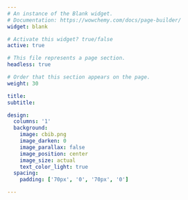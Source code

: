 ```yaml
---
# An instance of the Blank widget.
# Documentation: https://wowchemy.com/docs/page-builder/
widget: blank

# Activate this widget? true/false
active: true

# This file represents a page section.
headless: true

# Order that this section appears on the page.
weight: 30

title:
subtitle:

design:
  columns: '1'
  background:
    image: cbib.png
    image_darken: 0
    image_parallax: false
    image_position: center
    image_size: actual
    text_color_light: true
  spacing:
    padding: ['70px', '0', '70px', '0']

---
```


